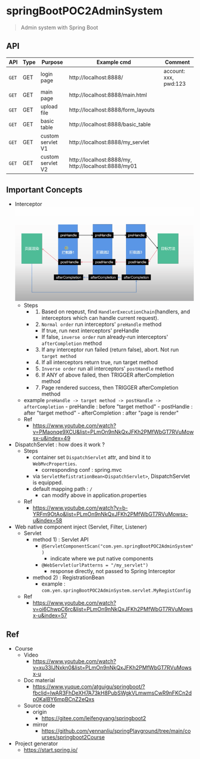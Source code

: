 # springBootPOC2AdminSystem
> Admin system with Spring Boot

## API

| API | Type | Purpose | Example cmd | Comment|
| ----- | -------- | ---- | ----- | ---- |
| `GET` | GET | login page | http://localhost:8888/ |account: xxx, pwd:123|
| `GET` | GET | main page | http://localhost:8888/main.html ||
| `GET` | GET | upload file | http://localhost:8888/form_layouts ||
| `GET` | GET | basic table | http://localhost:8888/basic_table ||
| `GET` | GET | custom servlet V1 | http://localhost:8888/my_servlet ||
| `GET` | GET | custom servlet V2 | http://localhost:8888/my, http://localhost:8888/my01 ||

## Important Concepts

- Interceptor
    <img src ="https://github.com/yennanliu/SpringPlayground/blob/main/springBootPOC2AdminSystem/doc/pic/interceptor1.png">
    - Steps
        - 1. Based on reqeust, find `HandlerExecutionChain`(handlers, and interceptors which can handle current request).
        - 2. `Normal order` run interceptors' `preHandle` method
            - If true, run next interceptors' preHandle
            - If false, `inverse order` run already-run interceptors' `afterCompletion` method
        - 3. If any interceptor run failed (return false), abort. Not run `target method`
        - 4. If all interceptors return true, run target method
        - 5. `Inverse order` run all interceptors' `postHandle` method
        - 6. If ANY of above failed, then TRIGGER afterCompletion method
        - 7. Page rendered success, then TRIGGER afterCompletion method
    - example
        `preHandle -> target method -> postHandle -> afterCompletion`
            - preHandle : before "target method"
            - postHandle : after "target method"
            - afterCompletion : after "page is render"
    - Ref
        - https://www.youtube.com/watch?v=PMaonqe9XCU&list=PLmOn9nNkQxJFKh2PMfWbGT7RVuMowsx-u&index=49
- DispatchServlet : how does it work ?
    - Steps
        - container set `DispatchServlet` attr, and bind it to `WebMvcProperties`.
            - corresponding conf : spring.mvc
        - via `ServletRefistrationBean<DispatchServlet>`, DispatchServlet is equipped.
        - default mapping path : `/`
            - can modify above in application.properties
    - Ref
        - https://www.youtube.com/watch?v=b-YRFm9OtAo&list=PLmOn9nNkQxJFKh2PMfWbGT7RVuMowsx-u&index=58
- Web native component inject (Servlet, Filter, Listener)
    - Servlet
        - method 1) : Servlet API
            - `@ServletComponentScan("com.yen.springBootPOC2AdminSystem")`
                - indicate where we put native components
            - `@WebServlet(urlPatterns = "/my_servlet")`
                - response directly, not passed to Spring Interceptor
        - method 2) : RegistrationBean
            - example : `com.yen.springBootPOC2AdminSystem.servlet.MyRegistConfig`
    - Ref
        - https://www.youtube.com/watch?v=oi6ChwpC6rc&list=PLmOn9nNkQxJFKh2PMfWbGT7RVuMowsx-u&index=57


## Ref

- Course
    - Video
        - https://www.youtube.com/watch?v=xu33IJNxkn0&list=PLmOn9nNkQxJFKh2PMfWbGT7RVuMowsx-u
    - Doc material
        - https://www.yuque.com/atguigu/springboot/?fbclid=IwAR3FhDeXH7A73kH8PubSWgkVLmwmsCwR9nFKCn2dp0KalBY6mpBCnZ2eQxs
    - Source code
        - origin
            - https://gitee.com/leifengyang/springboot2
        - mirror
            - https://github.com/yennanliu/springPlayground/tree/main/courses/springboot2Course
- Project generator
    - https://start.spring.io/